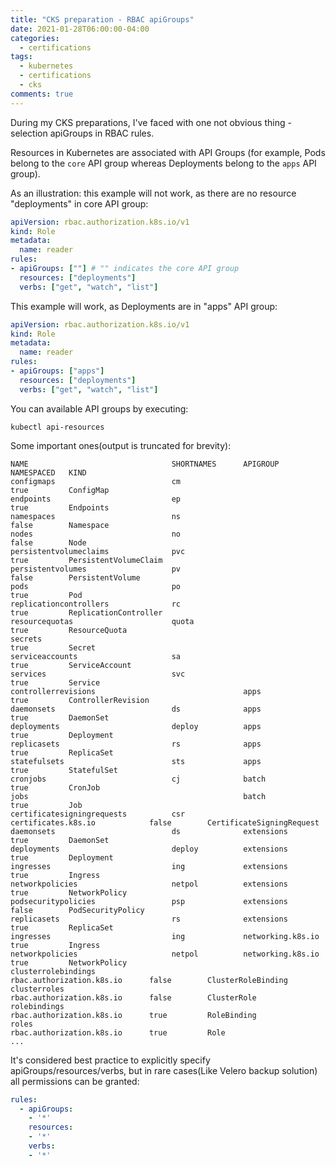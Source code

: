 ```yaml
---
title: "CKS preparation - RBAC apiGroups"
date: 2021-01-28T06:00:00-04:00
categories:
  - certifications
tags:
  - kubernetes
  - certifications
  - cks
comments: true
---
```


During my CKS preparations, I've faced with one not obvious thing - selection
apiGroups in RBAC rules.

Resources in Kubernetes are associated with API Groups (for example, Pods
belong to the `core` API group whereas Deployments belong to the `apps` API
group).

As an illustration: this example will not work, as there are no resource
"deployments" in core API group:
```yaml
apiVersion: rbac.authorization.k8s.io/v1
kind: Role
metadata:
  name: reader
rules:
- apiGroups: [""] # "" indicates the core API group
  resources: ["deployments"]
  verbs: ["get", "watch", "list"]
```

This example will work, as Deployments are in "apps" API group:
```yaml
apiVersion: rbac.authorization.k8s.io/v1
kind: Role
metadata:
  name: reader
rules:
- apiGroups: ["apps"]
  resources: ["deployments"]
  verbs: ["get", "watch", "list"]
```

You can available API groups by executing:
```
kubectl api-resources
```

Some important ones(output is truncated for brevity):
```
NAME                                SHORTNAMES      APIGROUP                       NAMESPACED   KIND
configmaps                          cm                                             true         ConfigMap
endpoints                           ep                                             true         Endpoints
namespaces                          ns                                             false        Namespace
nodes                               no                                             false        Node
persistentvolumeclaims              pvc                                            true         PersistentVolumeClaim
persistentvolumes                   pv                                             false        PersistentVolume
pods                                po                                             true         Pod
replicationcontrollers              rc                                             true         ReplicationController
resourcequotas                      quota                                          true         ResourceQuota
secrets                                                                            true         Secret
serviceaccounts                     sa                                             true         ServiceAccount
services                            svc                                            true         Service
controllerrevisions                                 apps                           true         ControllerRevision
daemonsets                          ds              apps                           true         DaemonSet
deployments                         deploy          apps                           true         Deployment
replicasets                         rs              apps                           true         ReplicaSet
statefulsets                        sts             apps                           true         StatefulSet
cronjobs                            cj              batch                          true         CronJob
jobs                                                batch                          true         Job
certificatesigningrequests          csr             certificates.k8s.io            false        CertificateSigningRequest
daemonsets                          ds              extensions                     true         DaemonSet
deployments                         deploy          extensions                     true         Deployment
ingresses                           ing             extensions                     true         Ingress
networkpolicies                     netpol          extensions                     true         NetworkPolicy
podsecuritypolicies                 psp             extensions                     false        PodSecurityPolicy
replicasets                         rs              extensions                     true         ReplicaSet
ingresses                           ing             networking.k8s.io              true         Ingress
networkpolicies                     netpol          networking.k8s.io              true         NetworkPolicy
clusterrolebindings                                 rbac.authorization.k8s.io      false        ClusterRoleBinding
clusterroles                                        rbac.authorization.k8s.io      false        ClusterRole
rolebindings                                        rbac.authorization.k8s.io      true         RoleBinding
roles                                               rbac.authorization.k8s.io      true         Role
...
```

It's considered best practice to explicitly specify apiGroups/resources/verbs,
but in rare cases(Like Velero backup solution) all permissions can be granted:

```yaml
rules:
  - apiGroups:
    - '*'
    resources:
    - '*'
    verbs:
    - '*'
```
